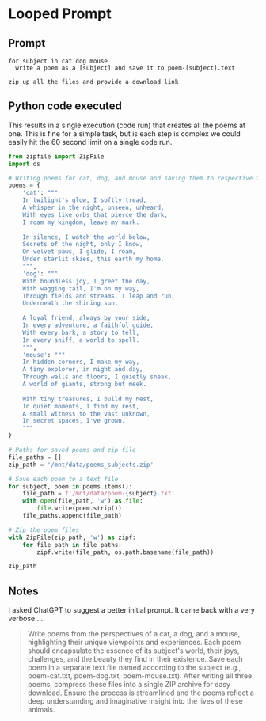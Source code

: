 # Looped Prompt

## Prompt
```
for subject in cat dog mouse
  write a poem as a [subject] and save it to poem-[subject].text

zip up all the files and provide a download link
```

## Python code executed

This results in a single execution (code run) that creates all the poems at one. This is fine for a simple task, but is each step is complex we could easily hit the 60 second limit on a single code run.

```python
from zipfile import ZipFile
import os

# Writing poems for cat, dog, and mouse and saving them to respective files
poems = {
    'cat': """
    In twilight's glow, I softly tread,
    A whisper in the night, unseen, unheard,
    With eyes like orbs that pierce the dark,
    I roam my kingdom, leave my mark.
    
    In silence, I watch the world below,
    Secrets of the night, only I know,
    On velvet paws, I glide, I roam,
    Under starlit skies, this earth my home.
    """,
    'dog': """
    With boundless joy, I greet the day,
    With wagging tail, I'm on my way,
    Through fields and streams, I leap and run,
    Underneath the shining sun.
    
    A loyal friend, always by your side,
    In every adventure, a faithful guide,
    With every bark, a story to tell,
    In every sniff, a world to spell.
    """,
    'mouse': """
    In hidden corners, I make my way,
    A tiny explorer, in night and day,
    Through walls and floors, I quietly sneak,
    A world of giants, strong but meek.
    
    With tiny treasures, I build my nest,
    In quiet moments, I find my rest,
    A small witness to the vast unknown,
    In secret spaces, I've grown.
    """
}

# Paths for saved poems and zip file
file_paths = []
zip_path = '/mnt/data/poems_subjects.zip'

# Save each poem to a text file
for subject, poem in poems.items():
    file_path = f'/mnt/data/poem-{subject}.txt'
    with open(file_path, 'w') as file:
        file.write(poem.strip())
    file_paths.append(file_path)

# Zip the poem files
with ZipFile(zip_path, 'w') as zipf:
    for file_path in file_paths:
        zipf.write(file_path, os.path.basename(file_path))

zip_path


```

## Notes

I asked ChatGPT to suggest a better initial prompt. It came back with a very verbose ....


> Write poems from the perspectives of a cat, a dog, and a mouse, highlighting their unique viewpoints and experiences. Each poem should encapsulate the essence of its subject's world, their joys, challenges, and the beauty they find in their existence. Save each poem in a separate text file named according to the subject (e.g., poem-cat.txt, poem-dog.txt, poem-mouse.txt). After writing all three poems, compress these files into a single ZIP archive for easy download. Ensure the process is streamlined and the poems reflect a deep understanding and imaginative insight into the lives of these animals.
